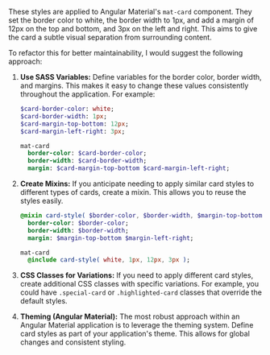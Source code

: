 These styles are applied to Angular Material's `mat-card` component. They set the border color to white, the border width to 1px, and add a margin of 12px on the top and bottom, and 3px on the left and right. This aims to give the card a subtle visual separation from surrounding content.

To refactor this for better maintainability, I would suggest the following approach:

1.  **Use SASS Variables:** Define variables for the border color, border width, and margins. This makes it easy to change these values consistently throughout the application. For example:
    ```sass
    $card-border-color: white;
    $card-border-width: 1px;
    $card-margin-top-bottom: 12px;
    $card-margin-left-right: 3px;

    mat-card
      border-color: $card-border-color;
      border-width: $card-border-width;
      margin: $card-margin-top-bottom $card-margin-left-right;
    ```

2.  **Create Mixins:** If you anticipate needing to apply similar card styles to different types of cards, create a mixin. This allows you to reuse the styles easily.
    ```sass
    @mixin card-style( $border-color, $border-width, $margin-top-bottom, $margin-left-right )
      border-color: $border-color;
      border-width: $border-width;
      margin: $margin-top-bottom $margin-left-right;

    mat-card
      @include card-style( white, 1px, 12px, 3px );
    ```

3.  **CSS Classes for Variations:** If you need to apply different card styles, create additional CSS classes with specific variations. For example, you could have `.special-card` or `.highlighted-card` classes that override the default styles.

4.  **Theming (Angular Material):**  The most robust approach within an Angular Material application is to leverage the theming system.  Define card styles as part of your application's theme.  This allows for global changes and consistent styling.